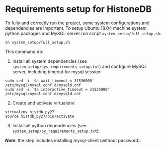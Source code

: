 # Requirements setup for HistoneDB 

To fully and correctly run the project, some system configurations and dependencies are important. To setup Ubuntu 18.04 machine system, python packages and MySQL server run script ``` system_setup/full_setup.sh ```:
```
sh system_setup/full_setup.sh
```
This command do: 

1) Install all system dependencies (see ```system_setup/sys_requirements_setup.txt```) and configure MySQL server, including timeout for mysql session:
```
sudo sed -i '$a wait_timeout = 31536000' /etc/mysql/mysql.conf.d/mysqld.cnf
sudo sed -i '$a interactive_timeout = 31536000' /etc/mysql/mysql.conf.d/mysqld.cnf
```

2) Create and activate virtualenv:

```
virtualenv histdb_py27
source histdb_py27/bin/activate
```

3) Install all python dependencies (see ```system_setup/py_requirements_setup.txt```).

***Note***: the step includes installing mysql-client (without password).


